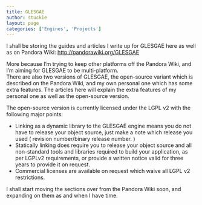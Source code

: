 ```yaml
---
title: GLESGAE
author: stuckie
layout: page
categories: ['Engines', 'Projects']
---
```

I shall be storing the guides and articles I write up for GLESGAE here as well as on Pandora Wiki: http://pandorawiki.org/GLESGAE

More because I&#8217;m trying to keep other platforms off the Pandora Wiki, and I&#8217;m aiming for GLESGAE to be multi-platform.  
There are also two versions of GLESGAE, the open-source variant which is described on the Pandora Wiki, and my own personal one which has some extra features. The articles here will explain the extra features of my personal one as well as the open-source version.

The open-source version is currently licensed under the LGPL v2 with the following major points:

  * Linking as a dynamic library to the GLESGAE engine means you do not have to release your object source, just make a note which release you used ( revision number/binary release number. )
  * Statically linking does require you to release your object source and all non-standard tools and libraries required to build your application, as per LGPLv2 requirements, or provide a written notice valid for three years to provide it on request.
  * Commercial licenses are available on request which waive all LGPL v2 restrictions.

<div>
  I shall start moving the sections over from the Pandora Wiki soon, and expanding on them as and when I have time.
</div>